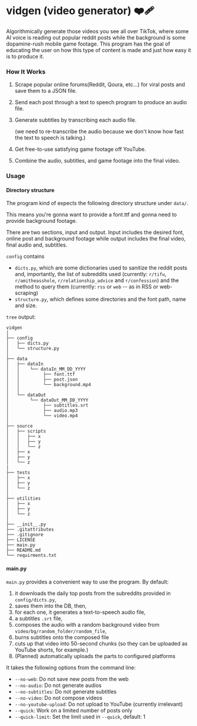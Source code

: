# vidgen (video generator) ❤️‍🩹

Algorithmically generate those videos you see all over TikTok, where some AI voice is reading out popular reddit posts while the background is some dopamine-rush mobile game footage.  This program has the goal of educating the user on how this type of content is made and just how easy it is to produce it.

### How It Works

1. Scrape popular online forums(Reddit, Qoura, etc...) for viral posts and save them to a JSON file.

2. Send each post through a text to speech program to produce an audio file.

3. Generate subtitles by transcribing each audio file.
   
   (we need to re-transcribe the audio because we don't know how fast the text to speech is talking.)

4. Get free-to-use satisfying game footage off YouTube.

5. Combine the audio, subtitles, and game footage into the final video.



### Usage

#### Directory structure

The program kind of expects the following directory structure under `data/`.

This means you're gonna want to provide a font.ttf and gonna need to provide background footage.

There are two sections, input and output.  Input includes the desired font, online post and background footage while output includes the final video, final audio and, subtitles.

`config` contains
+ `dicts.py`, which are some dictionaries used to sanitize the reddit posts and, importantly, the list of subreddits used (currently: `r/tifu`, `r/amitheasshole`, `r/relationship_advice` and `r/confession`) and the method to query them (currently: `rss` or `web` -- as in RSS or web-scraping)
+ `structure.py`, which defines some directories and the font path, name and size.


`tree` output:

```
vidgen
│
├── config
│   ├── dicts.py
│   └── structure.py
│
├── data
│   ├── dataIn
│   │    └── dataIn_MM_DD_YYYY
│   │         ├── font.ttf
│   │         ├── post.json
│   │         └── background.mp4
│   │
│   └── dataOut
│        └── dataOut_MM_DD_YYYY
│             ├── subtitles.srt
│             ├── audio.mp3
│             └── video.mp4
│
├── source
│   ├── scripts
│   │   ├── x
│   │   ├── y
│   │   └── z     
│   ├── x
│   ├── y
│   └── z
|
├── tests
│   ├── x
│   ├── y
│   └── z
│  
├── utilities
│   ├── x
│   ├── y
│   └── z
│ 
├── __init__.py
├── .gitattributes
├── .gitignore
├── LICENSE
├── main.py
├── README.md
└── requirments.txt

```

#### main.py

`main.py` provides a convenient way to use the program. By default:
1. it downloads the daily top posts from the subreddits provided in `config/dicts.py`, 
2. saves them into the DB, then, 
3. for each one, it generates a text-to-speech audio file, 
4. a subtitles `.srt` file, 
5. composes the audio with a random background video from `video/bg/random_folder/random_file`,
6. burns subtitles onto the composed file
7. cuts up that video into 50-second chunks (so they can be uploaded as YouTube shorts, for example.) 
8. (Planned) automatically uploads the parts to configured platforms

It takes the following options from the command line:

+ `--no-web`: Do not save new posts from the web
+ `--no-audio`: Do not generate audios
+ `--no-subtitles`: Do not generate subtitles
+ `--no-video`: Do not compose videos
+ `--no-youtube-upload`: Do not upload to YouTube (currently irrelevant)
+ `--quick`: Work on a limited number of posts only
+ `--quick-limit`: Set the limit used in `--quick`, default: 1
